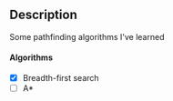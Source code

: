 ## Description 
Some pathfinding algorithms I've learned

#### Algorithms
- [x] Breadth-first search 
- [ ] A*
